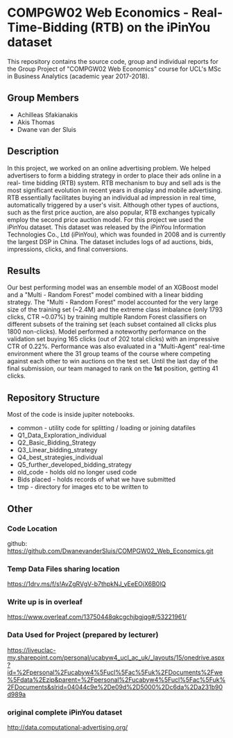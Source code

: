 # COMPGW02 Web Economics - Real-Time-Bidding (RTB) on the iPinYou dataset
This repository contains the source code, group and individual reports for the Group Project of "COMPGW02 Web Economics" course for UCL's MSc in Business Analytics (academic year 2017-2018).


## Group Members
* Achilleas Sfakianakis
* Akis Thomas
* Dwane van der Sluis

## Description
In this project, we worked on an online advertising problem. We helped advertisers to form a bidding strategy in order to place their ads online in a real-
time bidding (RTB) system. RTB mechanism to buy and sell ads is the most significant evolution in recent years in display and mobile advertising. RTB essentially facilitates 
buying an individual ad impression in real time, automatically triggered by a user's visit. Although other types of auctions, such as the first price auction, are also popular, RTB exchanges typically employ the second price auction model.
For this project we used the iPinYou dataset. This dataset was released by the iPinYou Information Technologies Co., Ltd (iPinYou), which was founded in 2008 and is currently 
the largest DSP in China. The dataset includes logs of ad auctions, bids, impressions, clicks, and final conversions.

## Results
Our best performing model was an ensemble model of an XGBoost model and a "Multi - Random Forest" model combined with a linear bidding strategy. The "Multi - Random Forest" model
accounted for the very large size of the training set (~2.4M) and the extreme class imbalance (only 1793 clicks, CTR ~0.07%) by training multiple Random Forest classifiers on
different subsets of the training set (each subset contained all clicks plus 1800 non-clicks). Model performed a noteworthy performance on the validation set buying 165 clicks (out of
202 total clicks) with an impressive CTR of 0.22%. Performance was also evaluated in a "Multi-Agent" real-time environment where the 31 group teams of the course where competing 
against each other to win auctions on the test set. Until the last day of the final submission, our team managed to rank on the __1st__ position, getting 41 clicks.

## Repository Structure

Most of the code is inside jupiter notebooks. 

* common - utility code for splitting / loading or joining datafiles 
* Q1_Data_Exploration_individual
* Q2_Basic_Bidding_Strategy
* Q3_Linear_bidding_strategy
* Q4_best_strategies_individual
* Q5_further_developed_bidding_strategy
* old_code - holds old no longer used code
* Bids placed - holds records of what we have submitted  
* tmp - directory for images etc to be written to

## Other

### Code Location
github: https://github.com/DwanevanderSluis/COMPGW02_Web_Economics.git

### Temp Data Files sharing location  
https://1drv.ms/f/s!AvZgRVgV-b7thpkNJ_yEeEOjX6B0lQ

### Write up is in overleaf 
https://www.overleaf.com/13750448qkcgchjbgjqg#/53221961/

### Data Used for Project (prepared by lecturer)
https://liveuclac-my.sharepoint.com/personal/ucabyw4_ucl_ac_uk/_layouts/15/onedrive.aspx?id=%2Fpersonal%2Fucabyw4%5Fucl%5Fac%5Fuk%2FDocuments%2Fwe%5Fdata%2Ezip&parent=%2Fpersonal%2Fucabyw4%5Fucl%5Fac%5Fuk%2FDocuments&slrid=04044c9e%2De09d%2D5000%2Dc6da%2Da231b90d989a

### original complete iPinYou dataset 
http://data.computational-advertising.org/



